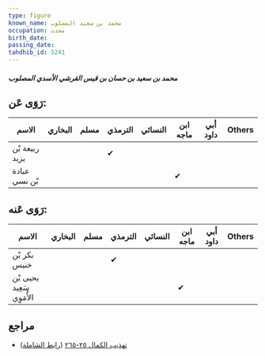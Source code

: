 ```yaml
---
type: figure
known_name: محمد بن سعيد المصلوب
occupation: محدث
birth_date:
passing_date:
tahdhib_id: 5241
---
```

##### محمد بن سعيد بن حسان بن قيس القرشي الأسدي المصلوب

## رَوَى عَن:
| الاسم          | البخاري | مسلم | الترمذي | النسائي | ابن ماجه | أبي داود | Others |
| -------------- | ------- | ---- | ------- | ------- | -------- | -------- | ------ |
| ربيعة بْن يزيد |         |      | ✔       |         |          |          |        |
| عبادة بْن نسي  |         |      |         |         | ✔        |          |        |
## رَوَى عَنه:
| الاسم                     | البخاري | مسلم | الترمذي | النسائي | ابن ماجه | أبي داود | Others |
| ------------------------- | ------- | ---- | ------- | ------- | -------- | -------- | ------ |
| بكر بْن خنيس              |         |      | ✔       |         |          |          |        |
| يحيى بْن سَعِيد الأُمَوِي |         |      |         |         | ✔        |          |        |
## مراجع
- [تهذيب الكمال ٢٥-٢٦٥](obsidian://open?vault=Tahdhib-al-Kamal&file=Figures/٥٢٤١-محمد%20بن%20سعيد%20بن%20حسان%20بن%20قيس%20القرشي%20الأسدي%20المصلوب) ([رابط الشاملة](https://shamela.ws/book/3722/13358))